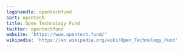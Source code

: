 ```yaml
---
logohandle: opentechfund
sort: opentech
title: Open Technology Fund
twitter: opentechfund
website: 'https://www.opentech.fund/'
wikipedia: 'https://en.wikipedia.org/wiki/Open_Technology_Fund'
---
```

